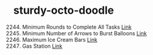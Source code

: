 # sturdy-octo-doodle

2244. Minimum Rounds to Complete All Tasks [Link](MinimumRoundsToCompleteAllTasks.txt)<br>
452. Minimum Number of Arrows to Burst Balloons [Link](MinimumNumberOfArrowsToBurstBalloons.txt)<br>
1833. Maximum Ice Cream Bars [Link](MaximumIceCreamBars.txt)<br>
134. Gas Station [Link](GasStation.txt)<br>